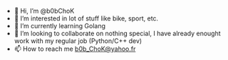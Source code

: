 - 👋 Hi, I’m @b0bChoK
- 👀 I’m interested in lot of stuff like bike, sport, etc.
- 🌱 I’m currently learning Golang
- 💞️ I’m looking to collaborate on nothing special, I have already enought work with my regular job (Python/C++ dev)
- 📫 How to reach me b0b_ChoK@yahoo.fr

<!---
b0bChoK/b0bChoK is a ✨ special ✨ repository because its `README.md` (this file) appears on your GitHub profile.
You can click the Preview link to take a look at your changes.
--->
